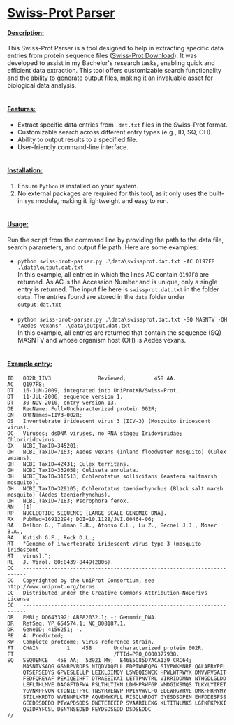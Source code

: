 # <ins>Swiss-Prot Parser</ins>

#### <ins>Description:</ins>
This Swiss-Prot Parser is a tool designed to help in extracting specific data entries from protein sequence files ([Swiss-Prot Download](https://www.uniprot.org/help/downloads)). It was developed to assist in my Bachelor's research tasks, enabling quick and efficient data extraction. This tool offers customizable search functionality and the ability to generate output files, making it an invaluable asset for biological data analysis.<br><br>

#### <ins>Features:</ins>
- Extract specific data entries from `.dat.txt` files in the Swiss-Prot format.
- Customizable search across different entry types (e.g., ID, SQ, OH).
- Ability to output results to a specified file.
- User-friendly command-line interface.<br><br>

#### <ins>Installation:</ins>
1. Ensure ```Python``` is installed on your system.
2. No external packages are required for this tool, as it only uses the built-in ```sys``` module, making it lightweight and easy to run.<br><br>

#### <ins>Usage:</ins>
Run the script from the command line by providing the path to the data file, search parameters, and output file path. Here are some examples:

- ```python swiss-prot-parser.py .\data\swissprot.dat.txt -AC Q197F8 .\data\output.dat.txt```
<br>In this example, all entries in which the lines AC contain ```Q197F8``` are returned. As AC is the Accession Number and is unique, only a single entry is returned.
The input file here is ```swissprot.dat.txt``` in the folder ```data```. The entries found are stored in the ```data``` folder under ```output.dat.txt```<br><br>
- ```python swiss-prot-parser.py .\data\swissprot.dat.txt -SQ MASNTV -OH "Aedes vexans" .\data\output.dat.txt```
<br>In this example, all entries are returned that contain the sequence (SQ) MASNTV and whose organism host (OH) is Aedes vexans.<br><br>

#### <ins>Example entry:</ins>
```
ID   002R_IIV3               Reviewed;         458 AA.
AC   Q197F8;
DT   16-JUN-2009, integrated into UniProtKB/Swiss-Prot.
DT   11-JUL-2006, sequence version 1.
DT   30-NOV-2010, entry version 13.
DE   RecName: Full=Uncharacterized protein 002R;
GN   ORFNames=IIV3-002R;
OS   Invertebrate iridescent virus 3 (IIV-3) (Mosquito iridescent virus).
OC   Viruses; dsDNA viruses, no RNA stage; Iridoviridae; Chloriridovirus.
OX   NCBI_TaxID=345201;
OH   NCBI_TaxID=7163; Aedes vexans (Inland floodwater mosquito) (Culex vexans).
OH   NCBI_TaxID=42431; Culex territans.
OH   NCBI_TaxID=332058; Culiseta annulata.
OH   NCBI_TaxID=310513; Ochlerotatus sollicitans (eastern saltmarsh mosquito).
OH   NCBI_TaxID=329105; Ochlerotatus taeniorhynchus (Black salt marsh mosquito) (Aedes taeniorhynchus).
OH   NCBI_TaxID=7183; Psorophora ferox.
RN   [1]
RP   NUCLEOTIDE SEQUENCE [LARGE SCALE GENOMIC DNA].
RX   PubMed=16912294; DOI=10.1128/JVI.00464-06;
RA   Delhon G., Tulman E.R., Afonso C.L., Lu Z., Becnel J.J., Moser B.A.,
RA   Kutish G.F., Rock D.L.;
RT   "Genome of invertebrate iridescent virus type 3 (mosquito iridescent
RT   virus).";
RL   J. Virol. 80:8439-8449(2006).
CC   -----------------------------------------------------------------------
CC   Copyrighted by the UniProt Consortium, see http://www.uniprot.org/terms
CC   Distributed under the Creative Commons Attribution-NoDerivs License
CC   -----------------------------------------------------------------------
DR   EMBL; DQ643392; ABF82032.1; -; Genomic_DNA.
DR   RefSeq; YP_654574.1; NC_008187.1.
DR   GeneID; 4156251; -.
PE   4: Predicted;
KW   Complete proteome; Virus reference strain.
FT   CHAIN         1    458       Uncharacterized protein 002R.
FT                                /FTId=PRO_0000377938.
SQ   SEQUENCE   458 AA;  53921 MW;  E46E5C85D7ACA139 CRC64;
     MASNTVSAQG GSNRPVRDFS NIQDVAQFLL FDPIWNEQPG SIVPWKMNRE QALAERYPEL
     QTSEPSEDYS GPVESLELLP LEIKLDIMQY LSWEQISWCK HPWLWTRWYK DNVVRVSAIT
     FEDFQREYAF PEKIQEIHFT DTRAEEIKAI LETTPNVTRL VIRRIDDMNY NTHGDLGLDD
     LEFLTHLMVE DACGFTDFWA PSLTHLTIKN LDMHPRWFGP VMDGIKSMQS TLKYLYIFET
     YGVNKPFVQW CTDNIETFYC TNSYRYENVP RPIYVWVLFQ EDEWHGYRVE DNKFHRRYMY
     STILHKRDTD WVENNPLKTP AQVEMYKFLL RISQLNRDGT GYESDSDPEN EHFDDESFSS
     GEEDSSDEDD PTWAPDSDDS DWETETEEEP SVAARILEKG KLTITNLMKS LGFKPKPKKI
     QSIDRYFCSL DSNYNSEDED FEYDSDSEDD DSDSEDDC
//
```
